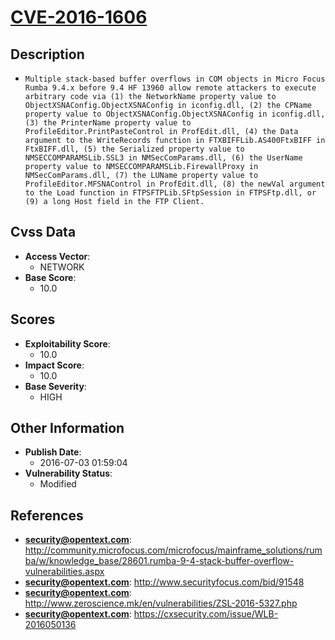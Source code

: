 
# [CVE-2016-1606](https://cve.mitre.org/cgi-bin/cvename.cgi?name=CVE-2016-1606)

## Description

- `Multiple stack-based buffer overflows in COM objects in Micro Focus Rumba 9.4.x before 9.4 HF 13960 allow remote attackers to execute arbitrary code via (1) the NetworkName property value to ObjectXSNAConfig.ObjectXSNAConfig in iconfig.dll, (2) the CPName property value to ObjectXSNAConfig.ObjectXSNAConfig in iconfig.dll, (3) the PrinterName property value to ProfileEditor.PrintPasteControl in ProfEdit.dll, (4) the Data argument to the WriteRecords function in FTXBIFFLib.AS400FtxBIFF in FtxBIFF.dll, (5) the Serialized property value to NMSECCOMPARAMSLib.SSL3 in NMSecComParams.dll, (6) the UserName property value to NMSECCOMPARAMSLib.FirewallProxy in NMSecComParams.dll, (7) the LUName property value to ProfileEditor.MFSNAControl in ProfEdit.dll, (8) the newVal argument to the Load function in FTPSFTPLib.SFtpSession in FTPSFtp.dll, or (9) a long Host field in the FTP Client.`

## Cvss Data

- **Access Vector**:
  - NETWORK
- **Base Score**:
  - 10.0

## Scores

- **Exploitability Score**:
  - 10.0
- **Impact Score**:
  - 10.0
- **Base Severity**:
  - HIGH

## Other Information

- **Publish Date**:
  - 2016-07-03 01:59:04
- **Vulnerability Status**:
  - Modified

## References

- **security@opentext.com**: http://community.microfocus.com/microfocus/mainframe_solutions/rumba/w/knowledge_base/28601.rumba-9-4-stack-buffer-overflow-vulnerabilities.aspx
- **security@opentext.com**: http://www.securityfocus.com/bid/91548
- **security@opentext.com**: http://www.zeroscience.mk/en/vulnerabilities/ZSL-2016-5327.php
- **security@opentext.com**: https://cxsecurity.com/issue/WLB-2016050136
